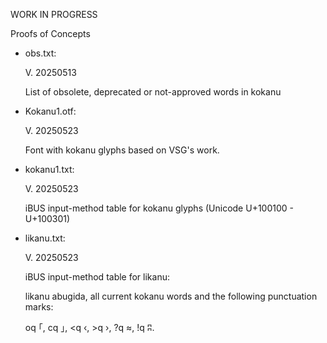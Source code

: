 WORK IN PROGRESS

Proofs of Concepts

- obs.txt:
  
  V. 20250513

  List of obsolete, deprecated or not-approved words in kokanu

- Kokanu1.otf:

  V. 20250523

  Font with kokanu glyphs based on VSG's work. 

- kokanu1.txt:

  V. 20250523

  iBUS input-method table for kokanu glyphs (Unicode U+100100 - U+100301)
  
- likanu.txt:

  V. 20250523

  iBUS input-method table for likanu:

  likanu abugida, all current kokanu words
  and the following punctuation marks:

  oq	｢, cq	｣, <q	‹, >q	›, ?q	≈, !q	ʭ.


